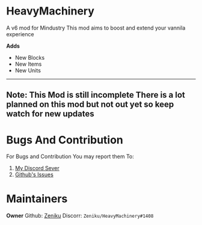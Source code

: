 # HeavyMachinery
A v6 mod for Mindustry
This mod aims to boost and extend your vannila experience

**Adds**
- New Blocks
- New Items
- New Units

---
**Note:**
This Mod is still incomplete
There is a lot planned on this mod but not out yet so keep watch for new updates
---

# Bugs And Contribution
For Bugs and Contribution
You may report them To:
1. [My Discord Sever](https://discord.gg/bWBGyty)
2. [Github's Issues](https://github.com/Zeniku/HeavyMachinery/issues)


# Maintainers 
**Owner**
Github: [Zeniku](https://github.com/Zeniku)
Discorr: `Zeniku/HeavyMachinery#1408`
